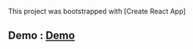 This project was bootstrapped with [Create React App]
## Demo : [Demo](http://react-ajax-post.surge.sh/)